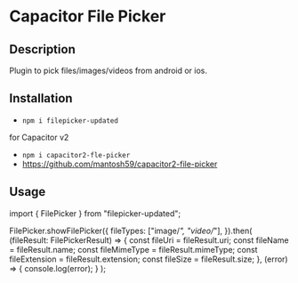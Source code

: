 # Capacitor File Picker

## Description

Plugin to pick files/images/videos from android or ios.

## Installation

- `npm i filepicker-updated`

for Capacitor v2

- `npm i capacitor2-fle-picker`
- https://github.com/mantosh59/capacitor2-file-picker
## Usage

import { FilePicker } from "filepicker-updated"; 

FilePicker.showFilePicker({
  fileTypes: ["image/*", "video/*"],
}).then(
  (fileResult: FilePickerResult) => {
    const fileUri = fileResult.uri;
    const fileName = fileResult.name;
    const fileMimeType = fileResult.mimeType;
    const fileExtension = fileResult.extension;
    const fileSize = fileResult.size;
  },
  (error) => {
    console.log(error);
  }
);
```
